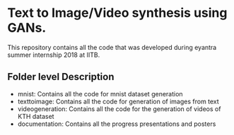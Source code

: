 # Text to Image/Video synthesis using GANs.
This repository contains all the code that was developed during eyantra summer internship 2018 at IITB.

## Folder level Description
* mnist: Contains all the code for mnist dataset generation 
* texttoimage: Contains all the code for generation of images from text
* videogeneration: Contains all the code for the generation of videos of KTH dataset
* documentation: Contains all the progress presentations and posters
